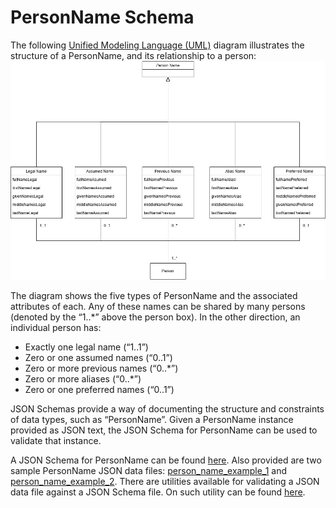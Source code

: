 # PersonName Schema
The following [Unified Modeling Language (UML)](https://en.wikipedia.org/wiki/Unified_Modeling_Language) diagram illustrates the structure of a PersonName, and its relationship to a person:
![](images/PersonName_UML.jpg)

The diagram shows the five types of PersonName and the associated attributes of each. Any of these names can be shared by many persons (denoted by the “1..*” above the person box). In the other direction, an individual person has:
* Exactly one legal name (“1..1”)
* Zero or one assumed names (“0..1”)
* Zero or more previous names (“0..*”)
* Zero or more aliases (“0..*”)
* Zero or one preferred names (“0..1”)

JSON Schemas provide a way of documenting the structure and constraints of data types, such as “PersonName”. Given a PersonName instance provided as JSON text, the JSON Schema for PersonName can be used to validate that instance. 

A JSON Schema for PersonName can be found [here](person_name.json). Also provided are two sample PersonName JSON data files: [person_name_example_1](person_name_example_1.json) and [person_name_example_2](person_name_example_2.json). There are utilities available for validating a JSON data file against a JSON Schema file. On such utility can be found [here](https://www.jsonschemavalidator.net/). 



